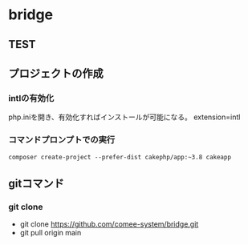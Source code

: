 # bridge
## TEST

## プロジェクトの作成
### intlの有効化
php.iniを開き、有効化すればインストールが可能になる。
extension=intl


### コマンドプロンプトでの実行
```
composer create-project --prefer-dist cakephp/app:~3.8 cakeapp
```

## gitコマンド
### git clone
- git clone https://github.com/comee-system/bridge.git
- git pull origin main

